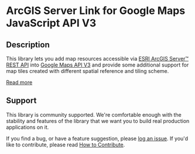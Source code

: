 ArcGIS Server Link for Google Maps JavaScript API V3
====================================================

## Description

This library lets you add map resources accessible via [ESRI ArcGIS Server™ REST API][esri] into [Google Maps API V3][api] and provide some additional support for map tiles created with different spatial reference and tiling scheme.

[Read more][more]

## Support

This library is community supported. We're comfortable enough with the stability and features of
the library that we want you to build real production applications on it.

If you find a bug, or have a feature suggestion, please [log an issue][issues]. If you'd like to
contribute, please read [How to Contribute][contrib].

[esri]: http://sampleserver3.arcgisonline.com/ArcGIS/SDK/REST/index.html
[api]: https://developers.google.com/maps/documentation/javascript/tutorial
[issues]: https://github.com/googlemaps/v3-utility-library/issues
[contrib]: https://github.com/googlemaps/v3-utility-library/blob/master/arcgislink/CONTRIB.md
[more]: http://htmlpreview.github.io/?https://github.com/googlemaps/v3-utility-library/blob/master/arcgislink/docs/reference.html